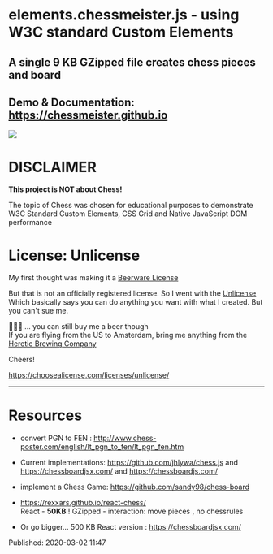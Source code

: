 # elements.chessmeister.js - using W3C standard Custom Elements

## A single 9 KB GZipped file creates chess pieces and board

## Demo & Documentation: https://chessmeister.github.io

![](https://i.imgur.com/AZmMjfC.jpg)

# DISCLAIMER

**This project is NOT about Chess!**

The topic of Chess was chosen for educational purposes to demonstrate W3C Standard Custom Elements, CSS Grid and Native JavaScript DOM performance

# License: Unlicense

My first thought was making it a [Beerware License](https://en.wikipedia.org/wiki/Beerware) 

But that is not an officially registered license. So I went with the [Unlicense](https://choosealicense.com/licenses/unlicense/)  
Which basically says you can do anything you want with what I created. But you can't sue me.

🍺🍺🍺 ... you can still buy me a beer though  
If you are flying from the US to Amsterdam, bring me anything from the [Heretic Brewing Company](http://hereticbrewing.com/beers)

Cheers!

https://choosealicense.com/licenses/unlicense/

<hr>

# Resources

* convert PGN to FEN : http://www.chess-poster.com/english/lt_pgn_to_fen/lt_pgn_fen.htm

* Current implementations: https://github.com/jhlywa/chess.js and https://chessboardjsx.com/  and https://chessboardjs.com/

* implement a Chess Game: https://github.com/sandy98/chess-board

* https://rexxars.github.io/react-chess/  
  React - **50KB**!! GZipped - interaction: move pieces , no chessrules

* Or go bigger... 500 KB React version : https://chessboardjsx.com/

Published: 2020-03-02 11:47 
